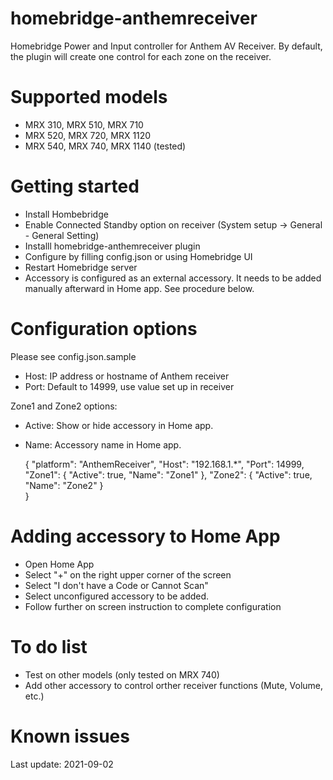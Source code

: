 # homebridge-anthemreceiver

Homebridge Power and Input controller for Anthem AV Receiver. By default, the plugin will create one control for each zone on the receiver. 

# Supported models

- MRX 310, MRX 510, MRX 710
- MRX 520, MRX 720, MRX 1120
- MRX 540, MRX 740, MRX 1140 (tested)

# Getting started

- Install Hombebridge
- Enable Connected Standby option on receiver (System setup -> General - General Setting)
- Installl homebridge-anthemreceiver plugin
- Configure by filling config.json or using Homebridge UI
- Restart Homebridge server
- Accessory is configured as an external accessory. It needs to be added manually afterward in Home app. See procedure below. 

# Configuration options

Please see config.json.sample
- Host: IP address or hostname of Anthem receiver
- Port: Default to 14999, use value set up in receiver

Zone1 and Zone2 options:
- Active: Show or hide accessory in Home app.
- Name: Accessory name in Home app. 

    {
    "platform": "AnthemReceiver",
        "Host": "192.168.1.*",
        "Port": 14999,
        "Zone1": {
            "Active": true,
            "Name": "Zone1"
        },
        "Zone2": {
            "Active": true,
             "Name": "Zone2"
         }   
    }

# Adding accessory to Home App

- Open Home App
- Select "+" on the right upper corner of the screen
- Select "I don't have a Code or Cannot Scan"
- Select unconfigured accessory to be added.
- Follow further on screen instruction to complete configuration

# To do list

- Test on other models (only tested on MRX 740) 
- Add other accessory to control orther receiver functions (Mute, Volume, etc.)

# Known issues


Last update: 2021-09-02 

